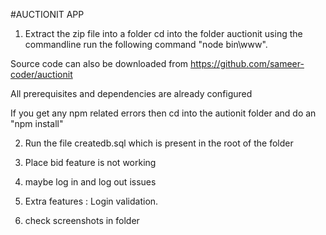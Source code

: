 #AUCTIONIT APP


1. Extract the zip file into a folder
cd into the folder auctionit using the commandline
run the following command "node bin\www". 

Source code can also be downloaded from https://github.com/sameer-coder/auctionit

All prerequisites and dependencies are already configured

If you get any npm related errors then cd into the autionit folder and do an "npm install"

2. Run the file createdb.sql which is present in the root of the folder

3.  Place bid feature is not working

4. maybe log in and log out issues


6. Extra features : Login validation.

7. check screenshots in folder